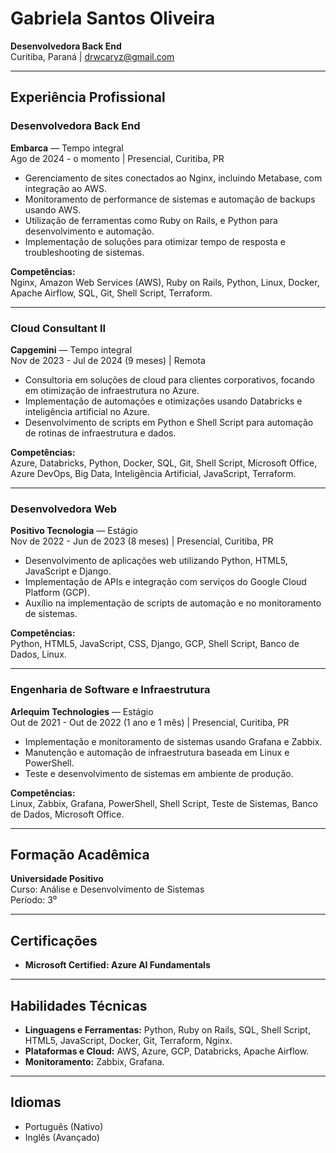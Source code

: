 # Gabriela Santos Oliveira
**Desenvolvedora Back End**  
Curitiba, Paraná | drwcaryz@gmail.com

---

## Experiência Profissional

### Desenvolvedora Back End  
**Embarca** — Tempo integral  
Ago de 2024 - o momento | Presencial, Curitiba, PR

- Gerenciamento de sites conectados ao Nginx, incluindo Metabase, com integração ao AWS.
- Monitoramento de performance de sistemas e automação de backups usando AWS.
- Utilização de ferramentas como Ruby on Rails, e Python para desenvolvimento e automação.
- Implementação de soluções para otimizar tempo de resposta e troubleshooting de sistemas.

**Competências:**  
Nginx, Amazon Web Services (AWS), Ruby on Rails, Python, Linux, Docker, Apache Airflow, SQL, Git, Shell Script, Terraform.

---

### Cloud Consultant II  
**Capgemini** — Tempo integral  
Nov de 2023 - Jul de 2024 (9 meses) | Remota

- Consultoria em soluções de cloud para clientes corporativos, focando em otimização de infraestrutura no Azure.
- Implementação de automações e otimizações usando Databricks e inteligência artificial no Azure.
- Desenvolvimento de scripts em Python e Shell Script para automação de rotinas de infraestrutura e dados.

**Competências:**  
Azure, Databricks, Python, Docker, SQL, Git, Shell Script, Microsoft Office, Azure DevOps, Big Data, Inteligência Artificial, JavaScript, Terraform.

---

### Desenvolvedora Web  
**Positivo Tecnologia** — Estágio  
Nov de 2022 - Jun de 2023 (8 meses) | Presencial, Curitiba, PR

- Desenvolvimento de aplicações web utilizando Python, HTML5, JavaScript e Django.
- Implementação de APIs e integração com serviços do Google Cloud Platform (GCP).
- Auxílio na implementação de scripts de automação e no monitoramento de sistemas.

**Competências:**  
Python, HTML5, JavaScript, CSS, Django, GCP, Shell Script, Banco de Dados, Linux.

---

### Engenharia de Software e Infraestrutura  
**Arlequim Technologies** — Estágio  
Out de 2021 - Out de 2022 (1 ano e 1 mês) | Presencial, Curitiba, PR

- Implementação e monitoramento de sistemas usando Grafana e Zabbix.
- Manutenção e automação de infraestrutura baseada em Linux e PowerShell.
- Teste e desenvolvimento de sistemas em ambiente de produção.

**Competências:**  
Linux, Zabbix, Grafana, PowerShell, Shell Script, Teste de Sistemas, Banco de Dados, Microsoft Office.

---

## Formação Acadêmica

**Universidade Positivo**  
Curso: Análise e Desenvolvimento de Sistemas  
Período: 3⁰

---

## Certificações

- **Microsoft Certified: Azure AI Fundamentals** 

---

## Habilidades Técnicas

- **Linguagens e Ferramentas:** Python, Ruby on Rails, SQL, Shell Script, HTML5, JavaScript, Docker, Git, Terraform, Nginx.
- **Plataformas e Cloud:** AWS, Azure, GCP, Databricks, Apache Airflow.
- **Monitoramento:** Zabbix, Grafana.

---

## Idiomas

- Português (Nativo)  
- Inglês (Avançado)
